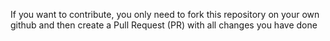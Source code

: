 If you want to contribute, you only need to fork this repository on your own github and then create a Pull Request (PR) with all changes you have done